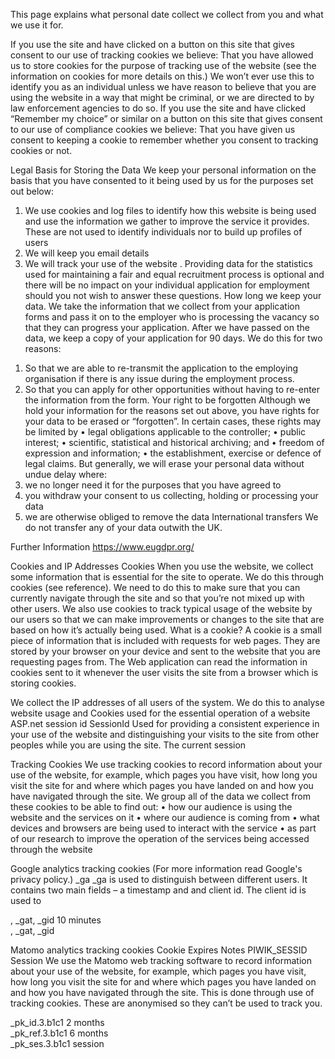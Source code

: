This page explains what personal date collect we collect from you and what we use it for.

If you use the site and have clicked on a button on this site that gives consent to our use of tracking cookies we believe:
That you have allowed us to store cookies for the purpose of tracking use of the website (see the information on cookies for more details on this.) 
We won’t ever use this to identify you as an individual unless we have reason to believe that you are using the website in a way that might be criminal, or we are directed to by law enforcement agencies to do so.
If you use the site and have clicked “Remember my choice” or similar on a button on this site that gives consent to our use of compliance cookies we believe:
That you have given us consent to keeping a cookie to remember whether you consent to tracking cookies or not.

Legal Basis for Storing the Data 
We keep your personal information on the basis that you have consented to it being used by us for the purposes set out below:
1.	We use cookies and log files to identify how this website is being used and use the information we gather to improve the service it provides. These are not used to identify individuals nor to build up profiles of users
2.	We will keep you email details
3.	We will track your use of the website . 
Providing data for the statistics used for maintaining a fair and equal recruitment process is optional and there will be no impact on your individual application for employment should you not wish to answer these questions.
How long we keep your data.
We take the information that we collect from your application forms and pass it on to the employer who is processing the vacancy so that they can progress your application.
After we have passed on the data, we keep a copy of your application for 90 days. We do this for two reasons:
1)	So that we are able to re-transmit the application to the employing organisation if there is any issue during the employment process.
2)	So that you can apply for other opportunities without having to re-enter the information from the form.
Your right to be forgotten
Although we hold your information for the reasons set out above, you have rights for your data to be erased or “forgotten”.
In certain cases, these rights may be limited by 
•	legal obligations applicable to the controller; 
•	public interest;
•	scientific, statistical and historical archiving; and 
•	freedom of expression and information; 
•	the establishment, exercise or defence of legal claims. 
But generally, we will erase your personal data without undue delay where: 
4)	we no longer need it for the purposes that you have agreed to
5)	you withdraw your consent to us collecting, holding or processing your data
6)	we are otherwise obliged to remove the data
International transfers
We do not transfer any of your data outwith the UK.

Further Information
https://www.eugdpr.org/ 

Cookies and IP Addresses
Cookies
When you use the website, we collect some information that is essential for the site to operate. We do this through cookies (see reference). We need to do this to make sure that you can currently navigate through the site and so that you’re not mixed up with other users. 
We also use cookies to track typical usage of the website by our users so that we can make improvements or changes to the site that are based on how it’s actually being used. 
What is a cookie?
A cookie is a small piece of information that is included with requests for web pages. They are stored by your browser on your device and sent to the website that you are requesting pages from. The Web application can read the information in cookies sent to it whenever the user visits the site from a browser which is storing cookies.

We collect the IP addresses of all users of the system. We do this to analyse website usage and 
Cookies used for the essential operation of a website
ASP.net session id
SessionId	Used for providing a consistent experience in your use of the website and distinguishing your visits to the site from other peoples while you are using the site.	The current session	
			


Tracking Cookies
We use tracking cookies to record information about your use of the website, for example, which pages you have visit, how long you visit the site for and where which pages you have landed on and how you have navigated through the site. 
We group all of the data we collect from these cookies to be able to find out:
•	how our audience is using the website and the services on it
•	where our audience is coming from
•	what devices and browsers are being used to interact with the service
•	as part of our research to improve the operation of the services being accessed through the website


Google analytics tracking cookies (For more information read Google's privacy policy.)
_ga	
_ga is used to distinguish between different users. 
It contains two main fields – a timestamp and and client id. The client id is used to 
		
, _gat, _gid		10 minutes	
	, _gat, _gid		

Matomo analytics tracking cookies
Cookie	Expires 	Notes
PIWIK_SESSID	Session	We use the Matomo web tracking software to record information about your use of the website, for example, which pages you have visit, how long you visit the site for and where which pages you have landed on and how you have navigated through the site. This is done through use of tracking cookies. These are anonymised so they can’t be used to track you.
 
_pk_id.3.b1c1	2 months	
_pk_ref.3.b1c1	6 months	
_pk_ses.3.b1c1	session	

